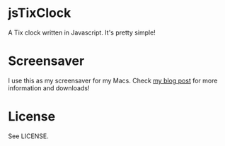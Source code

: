 # jsTixClock
A Tix clock written in Javascript. It's pretty simple!

# Screensaver
I use this as my screensaver for my Macs. Check [my blog post](http://www.savjee.be/) for more information and downloads!

# License
See LICENSE.